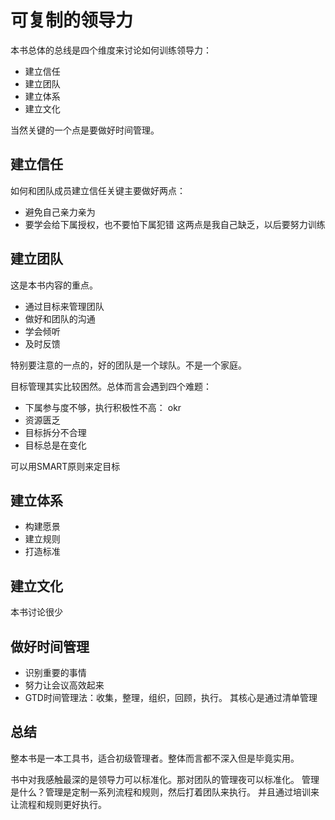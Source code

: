 # 可复制的领导力
本书总体的总线是四个维度来讨论如何训练领导力：
- 建立信任
- 建立团队
- 建立体系
- 建立文化

当然关键的一个点是要做好时间管理。
## 建立信任
如何和团队成员建立信任关键主要做好两点：
- 避免自己亲力亲为
- 要学会给下属授权，也不要怕下属犯错
这两点是我自己缺乏，以后要努力训练

## 建立团队
这是本书内容的重点。
- 通过目标来管理团队
- 做好和团队的沟通
- 学会倾听
- 及时反馈

特别要注意的一点的，好的团队是一个球队。不是一个家庭。

目标管理其实比较困然。总体而言会遇到四个难题：
- 下属参与度不够，执行积极性不高： okr
- 资源匮乏
- 目标拆分不合理
- 目标总是在变化

可以用SMART原则来定目标

## 建立体系
- 构建愿景
- 建立规则
- 打造标准

## 建立文化
本书讨论很少

## 做好时间管理
- 识别重要的事情
- 努力让会议高效起来
- GTD时间管理法：收集，整理，组织，回顾，执行。 其核心是通过清单管理
## 总结
整本书是一本工具书，适合初级管理者。整体而言都不深入但是毕竟实用。

书中对我感触最深的是领导力可以标准化。那对团队的管理夜可以标准化。
管理是什么？管理是定制一系列流程和规则，然后打着团队来执行。
并且通过培训来让流程和规则更好执行。

